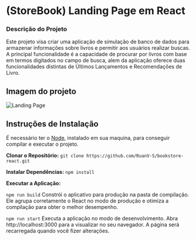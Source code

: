 # (StoreBook) Landing Page em React 
### Descrição do Projeto
Este projeto visa criar uma aplicação de simulação de banco de dados para armazenar informações sobre livros e permitir aos usuários realizar buscas. A principal funcionalidade é a capacidade de procurar por livros com base em termos digitados no campo de busca, alem da aplicação oferece duas funcionalidades distintas de Últimos Lançamentos e Recomendações de Livro.
## Imagem do projeto
![Landing Page](https://i.imgur.com/1OdVNHM.png)
## Instruções de Instalação
É necessário ter o [Node](https://nodejs.org/en), instalado em sua maquina, para conseguir compilar e executar o projeto.

**Clonar o Repositório:**  `git clone https://github.com/RuanV-S/bookstore-react.git`

**Instalar Dependências:**  `npm install`

**Executar a Aplicação:**

`npm run build`
Constrói o aplicativo para produção na pasta de compilação.
Ele agrupa corretamente o React no modo de produção e otimiza a compilação para obter o melhor desempenho.

`npm run start`
Executa a aplicação no modo de desenvolvimento.
Abra http://localhost:3000 para a visualizar no seu navegador.
A página será recarregada quando você fizer alterações.



